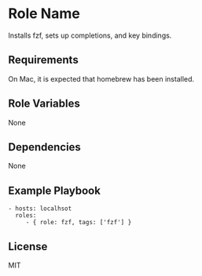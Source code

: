 Role Name
=========

Installs fzf, sets up completions, and key bindings.

Requirements
------------

On Mac, it is expected that homebrew has been installed.

Role Variables
--------------

None

Dependencies
------------

None

Example Playbook
----------------

    - hosts: localhsot
      roles:
         - { role: fzf, tags: ['fzf'] }

License
-------

MIT
